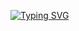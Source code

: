 <a href="https://git.io/typing-svg"><img src="https://readme-typing-svg.demolab.com?font=Fira+Code&pause=1000&center=true&vCenter=true&width=435&lines=Hello+I'm+Rutvij+A;Welcome+to+my+profile!" alt="Typing SVG" /></a>

